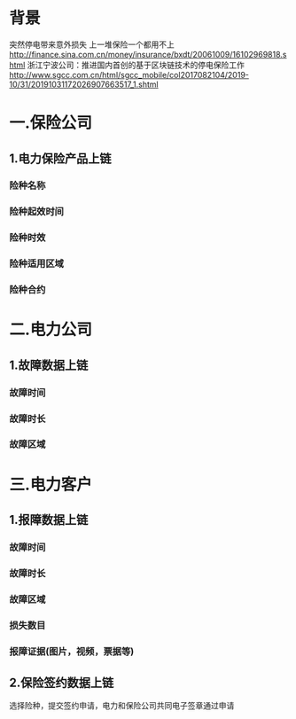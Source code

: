 # 背景
突然停电带来意外损失 上一堆保险一个都用不上
http://finance.sina.com.cn/money/insurance/bxdt/20061009/16102969818.shtml
浙江宁波公司：推进国内首创的基于区块链技术的停电保险工作
http://www.sgcc.com.cn/html/sgcc_mobile/col2017082104/2019-10/31/20191031172026907663517_1.shtml

        
# 一.保险公司

## 1.电力保险产品上链

### 险种名称
### 险种起效时间
### 险种时效
### 险种适用区域
### 险种合约


# 二.电力公司

## 1.故障数据上链

### 故障时间

### 故障时长

### 故障区域




# 三.电力客户

## 1.报障数据上链

### 故障时间

### 故障时长

### 故障区域

### 损失数目

### 报障证据(图片，视频，票据等)


## 2.保险签约数据上链

选择险种，提交签约申请，电力和保险公司共同电子签章通过申请


